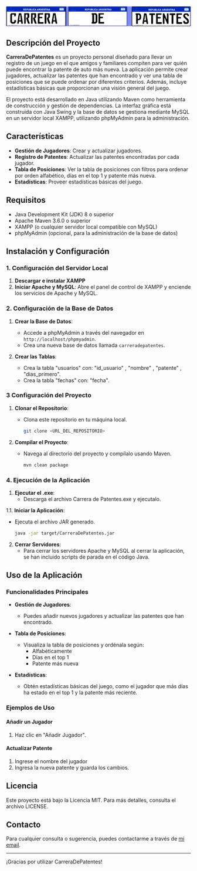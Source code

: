 
![](https://raw.githubusercontent.com/facundoprocelli/CarreraDePatentes/main/repo-banner.png)

## Descripción del Proyecto

**CarreraDePatentes** es un proyecto personal diseñado para llevar un registro de un juego en el que amigos y familiares compiten para ver quién puede encontrar la patente de auto más nueva. La aplicación permite crear jugadores, actualizar las patentes que han encontrado y ver una tabla de posiciones que se puede ordenar por diferentes criterios. Además, incluye estadísticas básicas que proporcionan una visión general del juego.

El proyecto está desarrollado en Java utilizando Maven como herramienta de construcción y gestión de dependencias. La interfaz gráfica está construida con Java Swing y la base de datos se gestiona mediante MySQL en un servidor local XAMPP, utilizando phpMyAdmin para la administración.

## Características

- **Gestión de Jugadores**: Crear y actualizar jugadores.
- **Registro de Patentes**: Actualizar las patentes encontradas por cada jugador.
- **Tabla de Posiciones**: Ver la tabla de posiciones con filtros para ordenar por orden alfabético, días en el top 1 y patente más nueva.
- **Estadísticas**: Proveer estadísticas básicas del juego.

## Requisitos

- Java Development Kit (JDK) 8 o superior
- Apache Maven 3.6.0 o superior
- XAMPP (o cualquier servidor local compatible con MySQL)
- phpMyAdmin (opcional, para la administración de la base de datos)

## Instalación y Configuración

### 1. Configuración del Servidor Local

1. **Descargar e instalar XAMPP**
2. **Iniciar Apache y MySQL**: Abre el panel de control de XAMPP y enciende los servicios de Apache y MySQL.

### 2. Configuración de la Base de Datos

1. **Crear la Base de Datos**:
   - Accede a phpMyAdmin a través del navegador en `http://localhost/phpmyadmin`.
   - Crea una nueva base de datos llamada `carreradepatentes`.

2. **Crear las Tablas**:
   - Crea la tabla "usuarios" con: "id_usuario" , "nombre" , "patente" ,  "dias_primero".
   - Crea la tabla "fechas" con: "fecha".
     

### 3 Configuración del Proyecto

1. **Clonar el Repositorio**:
   - Clona este repositorio en tu máquina local.
   
     ```bash
     git clone <URL_DEL_REPOSITORIO>
     ```

2. **Compilar el Proyecto**:
   - Navega al directorio del proyecto y compílalo usando Maven.

     ```bash
     mvn clean package
     ```

### 4. Ejecución de la Aplicación

1. **Ejecutar el .exe**:
   - Descarga el archivo Carrera de Patentes.exe y ejecutalo.
  
     
1.1. **Iniciar la Aplicación**:
   - Ejecuta el archivo JAR generado.

     ```bash
     java -jar target/CarreraDePatentes.jar
     ```

2. **Cerrar Servidores**:
   - Para cerrar los servidores Apache y MySQL al cerrar la aplicación, se han incluido scripts de parada en el código Java.

## Uso de la Aplicación

### Funcionalidades Principales

- **Gestión de Jugadores**:
  - Puedes añadir nuevos jugadores y actualizar las patentes que han encontrado.
  
- **Tabla de Posiciones**:
  - Visualiza la tabla de posiciones y ordénala según:
    - Alfabéticamente
    - Días en el top 1
    - Patente más nueva
  
- **Estadísticas**:
  - Obtén estadísticas básicas del juego, como el jugador que más días ha estado en el top 1 y la patente más reciente.

### Ejemplos de Uso

#### Añadir un Jugador
1. Haz clic en "Añadir Jugador".

#### Actualizar Patente
1. Ingrese el nombre del jugador
2. Ingresa la nueva patente y guarda los cambios.

## Licencia

Este proyecto está bajo la Licencia MIT. Para más detalles, consulta el archivo LICENSE.

## Contacto

Para cualquier consulta o sugerencia, puedes contactarme a través de [mi email](mailto:tuemail@example.com).

---

¡Gracias por utilizar CarreraDePatentes!
